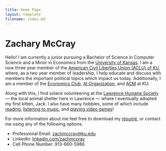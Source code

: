 ```yaml
---
title: Home Page
layout: template
filename: index.md
--- 
```


# **Zachary McCray**

Hello! I am currently a junior pursuing a Bachelor of Science in Computer Science and a Minor in Economics from the [University of Kansas](https://ku.edu/). I am a now three year member of the [American Civil Liberties Union (ACLU) of KU](https://rockchalkcentral.ku.edu/organization/ACLU), where, as a two year member of leadership, I help educate and discuss with members the important political topics which impact us today. Additionally, I am a member of the [Economics Club](https://rockchalkcentral.ku.edu/organization/kueconclub), [AI Organization](https://rockchalkcentral.ku.edu/organization/artificialintelligence), and [ACM](https://rockchalkcentral.ku.edu/organization/acm) at KU. 

Along with this, I find solace volunteering at the [Lawrence Humane Society](https://lawrencehumane.org/) — the local animal shelter here in Lawrence — where I eventually adopted my first kitten, Jack. I also have many hobbies, some of which include [reading](https://www.goodreads.com/zacharymccray), [listening to music](https://open.spotify.com/user/zachmccray.22?si=af033328f63942d7), and [playing video games](https://steamcommunity.com/id/zacharymccray/)! 

For more information about me feel free to download my [résumé](https://github.com/zachmccray/resume/raw/main/Resume.pdf), or contact me using any of the following options.
- Professional Email: zachmccray@ku.edu
- LinkedIn: [linkedin.com/zachmccray](https://www.linkedin.com/in/zachmccray/)
- Cell Phone Number: 913-660-5986
